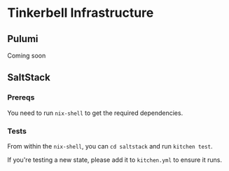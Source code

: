 # Tinkerbell Infrastructure

## Pulumi

Coming soon

## SaltStack

### Prereqs

You need to run `nix-shell` to get the required dependencies.

### Tests

From within the `nix-shell`, you can `cd saltstack` and run `kitchen test`.

If you're testing a new state, please add it to `kitchen.yml` to ensure it runs.
